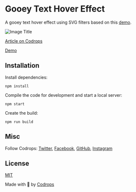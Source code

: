 # Gooey Text Hover Effect

A gooey text hover effect using SVG filters based on this <a href="https://codepen.io/gpyne/pen/ryPQoZ">demo</a>.

![Image Title](link)

[Article on Codrops](https://tympanus.net/codrops/?p=49166)

[Demo](http://tympanus.net/Development/GooeyTextHover/)


## Installation

Install dependencies:

```
npm install
```

Compile the code for development and start a local server:

```
npm start
```

Create the build:

```
npm run build
```

## Misc

Follow Codrops: [Twitter](http://www.twitter.com/codrops), [Facebook](http://www.facebook.com/codrops), [GitHub](https://github.com/codrops), [Instagram](https://www.instagram.com/codropsss/)

## License
[MIT](LICENSE)

Made with :blue_heart: by [Codrops](http://www.codrops.com)





